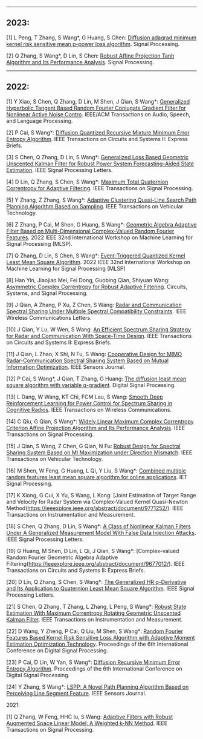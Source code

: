 
---
2023:
---

[1] L Peng, T Zhang, S Wang*, G Huang, S Chen: [Diffusion adagrad minimum kernel risk sensitive mean p-power loss algorithm](https://doi.org/10.1016/j.sigpro.2022.108773). Signal Processing.

[2] Q Zhang, S Wang*, D Lin, S Chen: [Robust Affine Projection Tanh Algorithm and Its Performance Analysis](https://doi.org/10.1016/j.sigpro.2022.108749). Signal Processing.

---
2022:
---

[1] Y Xiao, S Chen, Q Zhang, D Lin, M Shen, J Qian, S Wang*: [Generalized Hyperbolic Tangent Based Random Fourier Conjugate Gradient Filter for Nonlinear Active Noise Contro](https://ieeexplore.ieee.org/document/9992079). IEEE/ACM Transactions on Audio, Speech, and Language Processing.

[2] P Cai, S Wang*: [Diffusion Quantized Recursive Mixture Minimum Error Entropy Algorithm](https://ieeexplore.ieee.org/abstract/document/9858084/). IEEE Transactions on Circuits and Systems II: Express Briefs.

[3] S Chen, Q Zhang, D Lin, S Wang*: [Generalized Loss Based Geometric Unscented Kalman Filter for Robust Power System Forecasting-Aided State Estimation](https://ieeexplore.ieee.org/abstract/document/9947284/). IEEE Signal Processing Letters.

[4] D Lin, Q Zhang, S Chen, S Wang*: [Maximum Total Quaternion Correntropy for Adaptive Filtering](https://ieeexplore.ieee.org/abstract/document/9921350/). IEEE Transactions on Signal Processing.

[5] Y Zhang, Z Zhang, S Wang*: [Adaptive Clustering Quasi-Line Search Path Planning Algorithm Based on Sampling](https://ieeexplore.ieee.org/abstract/document/9914668). IEEE Transactions on Vehicular Technology.

[6] Z Zhang, P Cai, M Shen, G Huang, S Wang*: [Geometric Algebra Adaptive Filter Based on Multi-Dimensional Complex-Valued Random Fourier Features](https://ieeexplore.ieee.org/abstract/document/9943322). 2022 IEEE 32nd International Workshop on Machine Learning for Signal Processing (MLSP).

[7] Q Zhang, D Lin, S Chen, S Wang*: [Event-Triggered Quantized Kernel Least Mean Square Algorithm](https://ieeexplore.ieee.org/abstract/document/9943327). 2022 IEEE 32nd International Workshop on Machine Learning for Signal Processing (MLSP)

[8] Han Yin, Jiaojiao Mei, Fei Dong, Guobing Qian, Shiyuan Wang: [Asymmetric Complex Correntropy for Robust Adaptive Filtering](https://link.springer.com/article/10.1007/s00034-022-02004-8). Circuits, Systems, and Signal Processing.

[9] J Qian, A Zhang, P Xu, Z Chen, S Wang: [Radar and Communication Spectral Sharing Under Multiple Spectral Compatibility Constraints](https://ieeexplore.ieee.org/abstract/document/9843878). IEEE Wireless Communications Letters.

[10] J Qian, Y Lu, W Wen, S Wang: [An Efficient Spectrum Sharing Strategy for Radar and Communication With Space-Time Design](https://ieeexplore.ieee.org/abstract/document/9843877/). IEEE Transactions on Circuits and Systems II: Express Briefs.

[11] J Qian, L Zhao, X Shi, N Fu, S Wang: [Cooperative Design for MIMO Radar-Communication Spectral Sharing System Based on Mutual Information Optimization](https://ieeexplore.ieee.org/abstract/document/9839446/). IEEE Sensors Journal. 

[12] P Cai, S Wang*, J Qian, T Zhang, G Huang: [The diffusion least mean square algorithm with variable q-gradient](https://doi.org/10.1016/j.dsp.2022.103531). 
Digital Signal Processing.

[13] L Dang, W Wang, KT Chi, FCM Lau, S Wang: [Smooth Deep Reinforcement Learning for Power Control for Spectrum Sharing in Cognitive Radios](https://ieeexplore.ieee.org/abstract/document/9810823/). IEEE Transactions on Wireless Communications.

[14] C Qiu, G Qian, S Wang*: [Widely Linear Maximum Complex Correntropy Criterion Affine Projection Algorithm and Its Performance Analysis](https://ieeexplore.ieee.org/abstract/document/9804868/). IEEE Transactions on Signal Processing.

[15] J Qian, S Wang, Z Chen, G Qian, N Fu: [Robust Design for Spectral Sharing System Based on MI Maximization under Direction Mismatch](https://ieeexplore.ieee.org/abstract/document/9729542/). IEEE Transactions on Vehicular Technology.

[16] M Shen, W Feng, G Huang, L Qi, Y Liu, S Wang*: [Combined multiple random features least mean square algorithm for online applications](https://ietresearch.onlinelibrary.wiley.com/doi/full/10.1049/sil2.12102). IET Signal Processing.

[17] K Xiong, G Cui, X Yu, S Wang, L Kong: [Joint Estimation of Target Range and Velocity for Radar System via Complex-Valued Kernel Quasi-Newton Method(https://ieeexplore.ieee.org/abstract/document/9771252/). IEEE Transactions on Instrumentation and Measurement.

[18] S Chen, Q Zhang, D Lin, S Wang*: [A Class of Nonlinear Kalman Filters Under A Generalized Measurement Model With False Data Injection Attacks](https://ieeexplore.ieee.org/abstract/document/9769947/). IEEE Signal Processing Letters.

[19] G Huang, M Shen, D Lin, L Qi, J Qian, S Wang*: [Complex-valued Random Fourier Geometric Algebra Adaptive Filtering(https://ieeexplore.ieee.org/abstract/document/9677012/). IEEE Transactions on Circuits and Systems II: Express Briefs.

[20] D Lin, Q Zhang, S Chen, S Wang*: [The Generalized HR q-Derivative and Its Application to Quaternion Least Mean Square Algorithm](https://ieeexplore.ieee.org/abstract/document/9735417/). IEEE Signal Processing Letters.

[21] S Chen, Q Zhang, T Zhang, L Zhang, L Peng, S Wang*: [Robust State Estimation With Maximum Correntropy Rotating Geometric Unscented Kalman Filter](https://ieeexplore.ieee.org/abstract/document/9661360/). IEEE Transactions on Instrumentation and Measurement.

[22] D Wang, Y Zheng, P Cai, Q Liu, M Shen, S Wang*: [Random Fourier Features Based Kernel Risk Sensitive Loss Algorithm with Adaptive Moment Estimation Optimization Technology](https://dl.acm.org/doi/abs/10.1145/3529570.3529574). Proceedings of the 6th International Conference on Digital Signal Processing.

[23] P Cai, D Lin, W Yan, S Wang*: [Diffusion Recursive Minimum Error Entropy Algorithm](https://dl.acm.org/doi/abs/10.1145/3529570.3529606). Proceedings of the 6th International Conference on Digital Signal Processing.

[24] Y Zhang, S Wang*: [LSPP: A Novel Path Planning Algorithm Based on Perceiving Line Segment Feature](https://ieeexplore.ieee.org/abstract/document/9625960/). IEEE Sensors Journal.

2021:

[1] Q Zhang, W Feng, HHC Iu, S Wang: [Adaptive Filters with Robust Augmented Space Linear Model: A Weighted k-NN Method](https://ieeexplore.ieee.org/abstract/document/9627816/). IEEE Transactions on Signal Processing.






